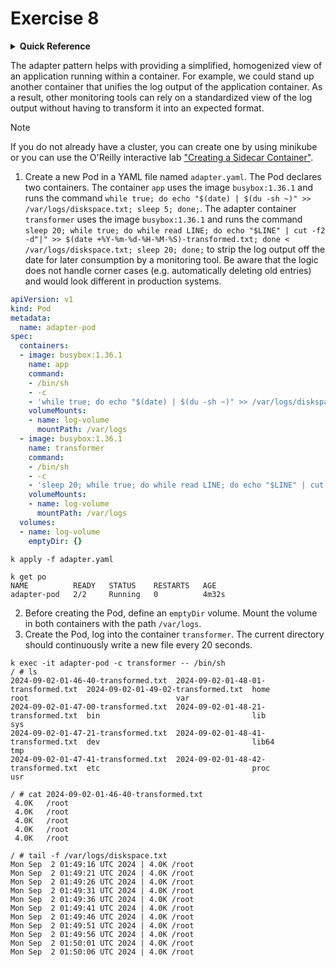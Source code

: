 # Exercise 8

<details>
<summary><b>Quick Reference</b></summary>
<p>

* Namespace: `default`<br>
* Documentation: [Pods](https://kubernetes.io/docs/concepts/workloads/pods/), [Volumes](https://kubernetes.io/docs/concepts/storage/volumes/)

</p>
</details>

The adapter pattern helps with providing a simplified, homogenized view of an application running within a container. For example, we could stand up another container that unifies the log output of the application container. As a result, other monitoring tools can rely on a standardized view of the log output without having to transform it into an expected format.

> [!NOTE]
> If you do not already have a cluster, you can create one by using minikube or you can use the O'Reilly interactive lab ["Creating a Sidecar Container"](https://learning.oreilly.com/scenarios/creating-a-sidecar/9781098163938/).

1. Create a new Pod in a YAML file named `adapter.yaml`. The Pod declares two containers. The container `app` uses the image `busybox:1.36.1` and runs the command `while true; do echo "$(date) | $(du -sh ~)" >> /var/logs/diskspace.txt; sleep 5; done;`. The adapter container `transformer` uses the image `busybox:1.36.1` and runs the command `sleep 20; while true; do while read LINE; do echo "$LINE" | cut -f2 -d"|" >> $(date +%Y-%m-%d-%H-%M-%S)-transformed.txt; done < /var/logs/diskspace.txt; sleep 20; done;` to strip the log output off the date for later consumption by a monitoring tool. Be aware that the logic does not handle corner cases (e.g. automatically deleting old entries) and would look different in production systems.

```yaml
apiVersion: v1
kind: Pod
metadata:
  name: adapter-pod
spec:
  containers:
  - image: busybox:1.36.1
    name: app
    command:
    - /bin/sh
    - -c
    - 'while true; do echo "$(date) | $(du -sh ~)" >> /var/logs/diskspace.txt; sleep 5; done;'
    volumeMounts:
    - name: log-volume
      mountPath: /var/logs
  - image: busybox:1.36.1
    name: transformer
    command:
    - /bin/sh
    - -c
    - 'sleep 20; while true; do while read LINE; do echo "$LINE" | cut -f2 -d"|" >> $(date +%Y-%m-%d-%H-%M-%S)-transformed.txt; done < /var/logs/diskspace.txt; sleep 20; done;'
    volumeMounts:
    - name: log-volume
      mountPath: /var/logs
  volumes:
  - name: log-volume
    emptyDir: {}
```

```shell
k apply -f adapter.yaml

k get po
NAME          READY   STATUS    RESTARTS   AGE
adapter-pod   2/2     Running   0          4m32s
```

2. Before creating the Pod, define an `emptyDir` volume. Mount the volume in both containers with the path `/var/logs`.
3. Create the Pod, log into the container `transformer`. The current directory should continuously write a new file every 20 seconds.

```shell
k exec -it adapter-pod -c transformer -- /bin/sh
/ # ls
2024-09-02-01-46-40-transformed.txt  2024-09-02-01-48-01-transformed.txt  2024-09-02-01-49-02-transformed.txt  home                                 root                                 var
2024-09-02-01-47-00-transformed.txt  2024-09-02-01-48-21-transformed.txt  bin                                  lib                                  sys
2024-09-02-01-47-21-transformed.txt  2024-09-02-01-48-41-transformed.txt  dev                                  lib64                                tmp
2024-09-02-01-47-41-transformed.txt  2024-09-02-01-48-42-transformed.txt  etc                                  proc                                 usr

/ # cat 2024-09-02-01-46-40-transformed.txt
 4.0K	/root
 4.0K	/root
 4.0K	/root
 4.0K	/root
 4.0K	/root

/ # tail -f /var/logs/diskspace.txt 
Mon Sep  2 01:49:16 UTC 2024 | 4.0K	/root
Mon Sep  2 01:49:21 UTC 2024 | 4.0K	/root
Mon Sep  2 01:49:26 UTC 2024 | 4.0K	/root
Mon Sep  2 01:49:31 UTC 2024 | 4.0K	/root
Mon Sep  2 01:49:36 UTC 2024 | 4.0K	/root
Mon Sep  2 01:49:41 UTC 2024 | 4.0K	/root
Mon Sep  2 01:49:46 UTC 2024 | 4.0K	/root
Mon Sep  2 01:49:51 UTC 2024 | 4.0K	/root
Mon Sep  2 01:49:56 UTC 2024 | 4.0K	/root
Mon Sep  2 01:50:01 UTC 2024 | 4.0K	/root
Mon Sep  2 01:50:06 UTC 2024 | 4.0K	/root
```
